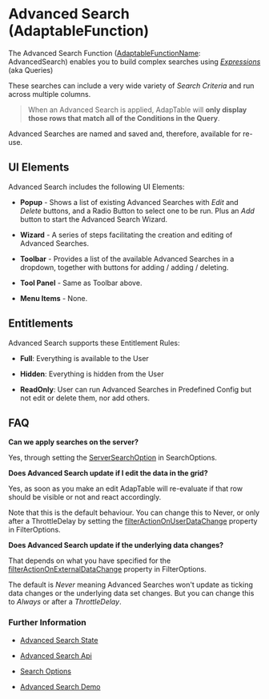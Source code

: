 # Advanced Search (AdaptableFunction)

The Advanced Search Function ([AdaptableFunctionName](https://api.adaptabletools.com/modules/_src_predefinedconfig_common_types_.html#adaptablefunctionname): AdvancedSearch) enables you to build complex searches using [*Expressions*](https://api.adaptabletools.com/classes/_src_predefinedconfig_common_expression_.expression.html) (aka Queries)

These searches can include a very wide variety of *Search Criteria* and run across multiple columns.

 > When an Advanced Search is applied, AdapTable will **only display those rows that match all of the Conditions in the Query**. 

Advanced Searches are named and saved and, therefore, available for re-use.

## UI Elements
Advanced Search includes the following UI Elements:

- **Popup** - Shows a list of existing Advanced Searches with *Edit* and *Delete* buttons, and a Radio Button to select one to be run.  Plus an *Add* button to start the Advanced Search Wizard.

- **Wizard** - A series of steps facilitating the creation and editing of Advanced Searches.

- **Toolbar** - Provides a list of the available Advanced Searches in a dropdown, together with buttons for adding / adding / deleting.

- **Tool Panel** - Same as Toolbar above.

- **Menu Items** - None.

## Entitlements
Advanced Search supports these Entitlement Rules:

- **Full**: Everything is available to the User

- **Hidden**: Everything is hidden from the User

- **ReadOnly**: User can run Advanced Searches in Predefined Config but not edit or delete them, nor add others.

## FAQ
**Can we apply searches on the server?**

Yes, through setting the [ServerSearchOption](https://api.adaptabletools.com/interfaces/_src_adaptableoptions_searchoptions_.searchoptions.html#serversearchoption) in SearchOptions.

**Does Advanced Search update if I edit the data in the grid?**

Yes, as soon as you make an edit AdapTable will re-evaluate if that row should be visible or not and react accordingly.

Note that this is the default behaviour. You can change this to Never, or only after a ThrottleDelay by setting the 
[filterActionOnUserDataChange](https://api.adaptabletools.com/interfaces/_src_adaptableoptions_filteroptions_.filteroptions.html#filteractiononuserdatachange) property in FilterOptions.

**Does Advanced Search update if the underlying data changes?**

That depends on what you have specified for the
[filterActionOnExternalDataChange](https://api.adaptabletools.com/interfaces/_src_adaptableoptions_filteroptions_.filteroptions.html#filteractiononexternaldatachange) property in FilterOptions.

The default is *Never* meaning Advanced Searches won't update as ticking data changes or the underlying data set changes. But you can change this to *Always* or after a *ThrottleDelay*.

### Further Information
- [Advanced Search State](https://api.adaptabletools.com/interfaces/_src_predefinedconfig_advancedsearchstate_.advancedsearchstate.html)

- [Advanced Search Api](https://api.adaptabletools.com/interfaces/_src_api_advancedsearchapi_.advancedsearchapi.html)

- [Search Options](https://api.adaptabletools.com/interfaces/_src_adaptableoptions_searchoptions_.searchoptions.html)

- [Advanced Search Demo](https://demo.adaptabletools.com/search/aggridadvancedsearchdemo)
